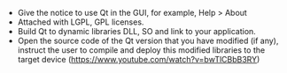 + Give the notice to use Qt in the GUI, for example, Help > About
+ Attached with LGPL, GPL licenses.
+ Build Qt to dynamic libraries DLL, SO and link to your application. 
+ Open the source code of the Qt version that you have modified (if any), instruct the user to compile and deploy this modified libraries  to the target device
(https://www.youtube.com/watch?v=bwTlCBbB3RY)
